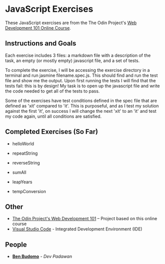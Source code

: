 # JavaScript Exercises

These JavaScript exercises are from the The Odin Project's [Web Development 101 Online Course](https://www.theodinproject.com/courses/web-development-101/lessons/fundamentals-part-4). 

## Instructions and Goals

Each exercise includes 3 files: a markdown file with a description of the task, an empty (or mostly empty) javascript file, and a set of tests. 

To complete the exercise, I will be accessing the exercise directory in a terminal and run jasmine filename.spec.js. This should find and run the test file and show me the output. Upon first running the tests I will find that the tests fail: this is by design! My task is to open up the javascript file and write the code needed to get all of the tests to pass. 

Some of the exercises have test conditions defined in the spec file that are defined as 'xit' compared to 'it'. This is purposeful, and as I test my solution against the first 'it', on success I will change the next 'xit' to an 'it' and test my code again, until all conditions are satisfied.

## Completed Exercises (So Far)

* helloWorld

* repeatString

* reverseString

* sumAll

* leapYears

* tempConversion

## Other

* [The Odin Project's Web Development 101](https://www.theodinproject.com/courses/web-development-101/lessons/html-css) – Project based on this online course
* [Visual Studio Code]( https://code.visualstudio.com/) - Integrated Development Environment (IDE)

## People

* **[Ben Budomo](https://github.com/benbudomo)** - *Dev Padawan*
